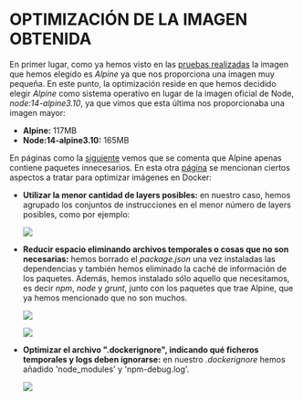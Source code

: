 # OPTIMIZACIÓN DE LA IMAGEN OBTENIDA
En primer lugar, como ya hemos visto en las [pruebas realizadas](https://github.com/irenecj/proyecto-idiomas/blob/master/docs/pruebas-docker.md) la imagen que hemos elegido es *Alpine* ya que nos proporciona una imagen muy pequeña.
En este punto, la optimización reside en que hemos decidido elegir *Alpine* como sistema operativo en lugar de la imagen oficial de Node, *node:14-alpine3.10*, ya que vimos que esta última nos proporcionaba una imagen mayor:
- **Alpine:** 117MB
- **Node:14-alpine3.10:** 165MB

En páginas como la [siguiente](https://picodotdev.github.io/blog-bitix/2017/04/imagenes-de-docker-con-alpine-linux/) vemos que se comenta que Alpine apenas contiene paquetes innecesarios.
En esta otra [página]() se mencionan ciertos aspectos a tratar para optimizar imágenes en Docker:
- **Utilizar la menor cantidad de layers posibles:** en nuestro caso, hemos agrupado los conjuntos de instrucciones en el menor número de layers posibles, como por ejemplo:

  ![](imagenes/ejemplo-layers.png)
- **Reducir espacio eliminando archivos temporales o cosas que no son necesarias:** hemos borrado el *package.json* una vez instaladas las dependencias y también hemos eliminado la caché de información de los paquetes. Además, hemos instalado sólo aquello que necesitamos, es decir *npm*, *node* y *grunt*, junto con los paquetes que trae Alpine, que ya hemos mencionado que no son muchos.

  ![](imagenes/instalado-necesario.png)

  ![](imagenes/innecesario-borrado.png)
- **Optimizar el archivo ".dockerignore", indicando qué ficheros temporales y logs deben ignorarse:** en nuestro *.dockerignore* hemos añadido 'node_modules' y 'npm-debug.log'.

  ![](imagenes/ignore.png)
